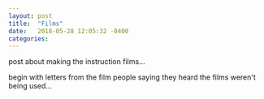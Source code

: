 ```yaml
---
layout: post
title:  "Films"
date:   2018-05-28 12:05:32 -0400
categories:
---
```



post about making the instruction films...

begin with letters from the film people saying they heard the films weren't being used...
